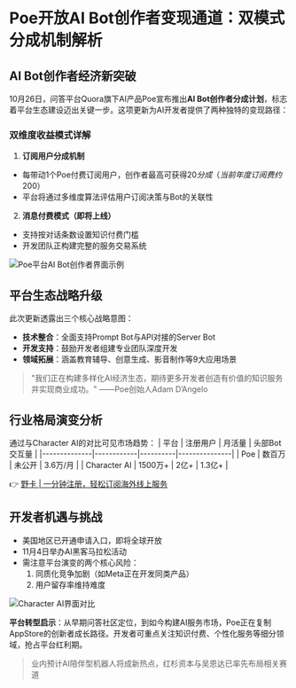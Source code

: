 # Poe开放AI Bot创作者变现通道：双模式分成机制解析

## AI Bot创作者经济新突破
10月26日，问答平台Quora旗下AI产品Poe宣布推出**AI Bot创作者分成计划**，标志着平台生态建设迈出关键一步。这项更新为AI开发者提供了两种独特的变现路径：

### 双维度收益模式详解
1. **订阅用户分成机制**
- 每带动1个Poe付费订阅用户，创作者最高可获得$20分成（当前年度订阅费约$200）
- 平台将通过多维度算法评估用户订阅决策与Bot的关联性

2. **消息付费模式（即将上线）**
- 支持按对话条数设置知识付费门槛
- 开发团队正构建完整的服务交易系统

![Poe平台AI Bot创作者界面示例](https://bbtdd.com/wp-content/uploads/img/06553426544.webp)

## 平台生态战略升级
此次更新透露出三个核心战略意图：
- **技术整合**：全面支持Prompt Bot与API对接的Server Bot
- **开发支持**：鼓励开发者组建专业团队深度开发
- **领域拓展**：涵盖教育辅导、创意生成、影音制作等9大应用场景

> "我们正在构建多样化AI经济生态，期待更多开发者创造有价值的知识服务并实现商业成功。" ——Poe创始人Adam D’Angelo

## 行业格局演变分析
通过与Character AI的对比可见市场趋势：
| 平台         | 注册用户   | 月活量   | 头部Bot交互量 |
|--------------|------------|----------|---------------|
| Poe          | 数百万     | 未公开   | 3.6万/月       |
| Character AI | 1500万+    | 2亿+     | 1.3亿+         |

👉 [野卡 | 一分钟注册，轻松订阅海外线上服务](https://bbtdd.com/yeka)

## 开发者机遇与挑战
- 美国地区已开通申请入口，即将全球开放
- 11月4日举办AI黑客马拉松活动
- 需注意平台演变的两个核心风险：
  1. 同质化竞争加剧（如Meta正在开发同类产品）
  2. 用户留存率维持难度

![Character AI界面对比](https://bbtdd.com/wp-content/uploads/img/0008920653391.webp)

**平台转型启示**：从早期问答社区定位，到如今构建AI服务市场，Poe正在复制AppStore的创新者成长路径。开发者可重点关注知识付费、个性化服务等细分领域，抢占平台红利期。

> 业内预计AI陪伴型机器人将成新热点，红杉资本与吴恩达已率先布局相关赛道